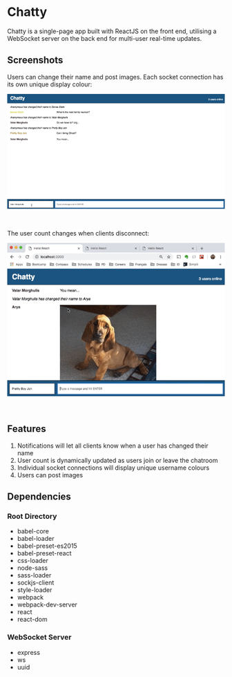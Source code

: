 # Chatty

Chatty is a single-page app built with ReactJS on the front end, utilising a WebSocket server on the back end for multi-user real-time updates. 

## Screenshots

Users can change their name and post images. Each socket connection has its own unique display colour:

![Change username and post image](https://github.com/lavieenrosy/chatty/blob/master/build/change-name-post-image.gif?raw=true)

<br/>

The user count changes when clients disconnect:

![User count is dynamically updated](https://github.com/lavieenrosy/chatty/blob/master/build/user-count.gif?raw=true)

<br/>


## Features

1. Notifications will let all clients know when a user has changed their name
2. User count is dynamically updated as users join or leave the chatroom
3. Individual socket connections will display unique username colours
4. Users can post images

## Dependencies

### Root Directory

* babel-core
* babel-loader
* babel-preset-es2015
* babel-preset-react
* css-loader
* node-sass
* sass-loader
* sockjs-client
* style-loader
* webpack
* webpack-dev-server
* react
* react-dom

### WebSocket Server

* express
* ws
* uuid